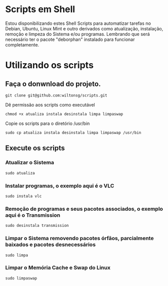 # Scripts em Shell

Estou disponibilizando estes Shell Scripts para automatizar tarefas no Debian, Ubuntu, Linux Mint e outro derivados como atualização, instalação, remoção e limpeza do Sistema e/ou programas.
Lembrando que será necessário ter o pacote "deborphan" instalado para funcionar completamente.

# Utilizando os scripts

## Faça o donwnload do projeto.

```
git clone git@github.com:wiltonsg/scripts.git
```
Dê permissão aos scripts como executável

```
chmod +x atualiza instala desinstala limpa limpaswap
```
Copie os scripts para o diretório /usr/bin

```
sudo cp atualiza instala desinstala limpa limpaswap /usr/bin
```

## Execute os scripts

### Atualizar o Sistema

```
sudo atualiza
```

### Instalar programas, o exemplo aqui é o VLC

```
sudo instala vlc
```

### Remoção de programas e seus pacotes associados, o exemplo aqui é o Transmission

```
sudo desinstala transmission
```
### Limpar o Sistema removendo pacotes órfãos, parcialmente baixados e pacotes desnecessários

```
sudo limpa
```

### Limpar o Memória Cache e Swap do Linux

```
sudo limpaswap
```
